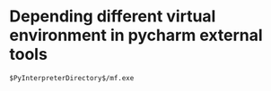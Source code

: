 # Depending different virtual environment in pycharm external tools


```shell
$PyInterpreterDirectory$/mf.exe
```